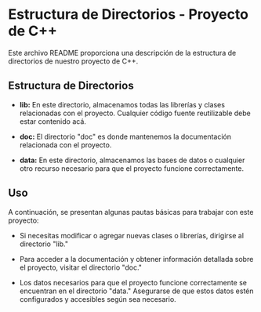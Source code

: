 # Estructura de Directorios - Proyecto de C++

Este archivo README proporciona una descripción de la estructura de directorios de nuestro proyecto de C++.

## Estructura de Directorios

- **lib:** En este directorio, almacenamos todas las librerías y clases relacionadas con el proyecto. Cualquier código fuente reutilizable debe estar contenido acá.

- **doc:** El directorio "doc" es donde mantenemos la documentación relacionada con el proyecto.

- **data:** En este directorio, almacenamos las bases de datos o cualquier otro recurso necesario para que el proyecto funcione correctamente.

## Uso

A continuación, se presentan algunas pautas básicas para trabajar con este proyecto:

- Si necesitas modificar o agregar nuevas clases o librerías, dirigirse al directorio "lib."

- Para acceder a la documentación y obtener información detallada sobre el proyecto, visitar el directorio "doc."

- Los datos necesarios para que el proyecto funcione correctamente se encuentran en el directorio "data." Asegurarse de que estos datos estén configurados y accesibles según sea necesario.
